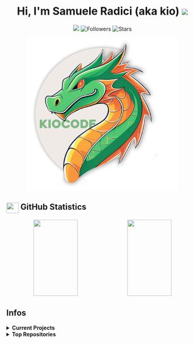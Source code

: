 <h1 align="center">
    Hi, I'm Samuele Radici (aka kio) <img src="https://user-images.githubusercontent.com/24259194/165423237-4c69cb8e-1ccb-4630-9f98-81291e10723b.gif" width="30px">
</h1>
<p align="center">
  <img src="https://komarev.com/ghpvc/?username=k-i-o&color=57a6e6&label=Views&logo=github&style=flat">
  <img alt="Followers" src="https://img.shields.io/github/followers/k-i-o?label=follow&color=52cca3&style=flat"/>
  <img alt="Stars" src="https://img.shields.io/github/stars/k-i-o?label=watch&color=f57676&style=flat"/>
</p>

<p align="center">
	<img src="https://github.com/k-i-o/k-i-o/blob/main/340143567-de927a90-8ff3-4010-bfb3-7ea938b41ac2.png" width="400px"> 
</p>

<!-- https://kiocode.com -->
## <img align="center" src="https://user-images.githubusercontent.com/24259194/165718575-df34c1f7-2651-414c-b98d-e5f9a72cd4e8.svg" width="32" height="28"/> GitHub Statistics

<p align="center">
	<img width="48%" height="200px" src="https://github-readme-stats.vercel.app/api?username=k-i-o&theme=github_dark&show_icons=true&hide_border=true&bg_color=2d333b&icon_color=fbe6a4&title_color=e28d21&text_color=fff&include_all_commits=true&rank_icon=github&count_private=true"/>
	<img width="48%" height="200px" src="https://github-readme-streak-stats.herokuapp.com/?user=k-i-o&theme=github-dark-blue&hide_border=true&background=2d333b&title=57a6e6&ring=fbe6a4&fire=f57676&sideNums=67a6e6&dates=a6a6a6&currStreakLabel=e6e6e6&sideLabels=e6e6e6&stroke=797C82&include_all_commits=true&count_private=true"/>
</p>

## Infos

<details>
	<summary><b>Current Projects</b></summary>
	<ul>
		<li>[BetterGores](https://gores.pro) - [DDNet](https://store.steampowered.com/app/412220/DDNet/)</li>
		<li>[Improve IL2CPP Cheat Base](https://github.com/k-i-o/IL2CPPBaseByKio) - [Patreon](https://www.patreon.com/kiocode)/[Boosty](https://boosty.to/kiocode)</li>
		<li>[Android Cheat Base](https://github.com/k-i-o/AndroidCheatsBaseByKio) - [Patreon](https://www.patreon.com/kiocode)/[Boosty](https://boosty.to/kiocode)</li>
		<li>[Unreal Cheat Base](https://github.com/k-i-o/UEBaseByKio) - [Patreon](https://www.patreon.com/kiocode)/[Boosty](https://boosty.to/kiocode)</li>
	</ul>
</details>
<details>
	<summary><b>Top Repositories</b></summary>
	<p align="left">
		<a href="https://github.com/k-i-o/IL2CPPBaseByKio">
		  <img align="center" src="https://github-readme-stats.vercel.app/api/pin/?username=k-i-o&repo=IL2CPPBaseByKio&theme=tokyonight&title_color=e28d21&text_color=fff&hide_border=true" />
		</a>
		<a href="https://github.com/k-i-o/AndroidCheatsBaseByKio">
		  <img align="center" src="https://github-readme-stats.vercel.app/api/pin/?username=k-i-o&repo=AndroidCheatsBaseByKio&theme=tokyonight&title_color=e28d21&text_color=fff&hide_border=true" />
		</a>
		<a href="https://github.com/k-i-o/UEBaseByKio">
		  <img align="center" src="https://github-readme-stats.vercel.app/api/pin/?username=k-i-o&repo=UEBaseByKio&theme=tokyonight&title_color=e28d21&text_color=fff&hide_border=true" />
		</a>
		<a href="https://github.com/k-i-o/CChat.TW">
		  <img align="center" src="https://github-readme-stats.vercel.app/api/pin/?username=k-i-o&repo=CChat.TW&theme=tokyonight&title_color=e28d21&text_color=fff&hide_border=true" />
		</a>
	</p>
</details>
